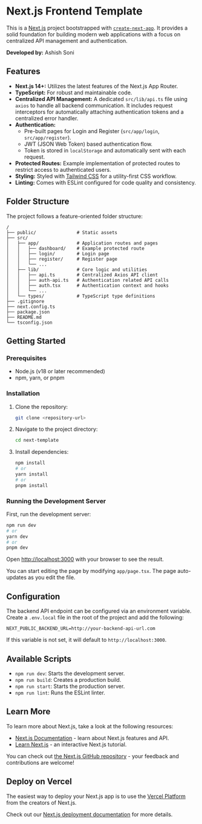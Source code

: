 # Next.js Frontend Template

This is a [Next.js](https://nextjs.org) project bootstrapped with [`create-next-app`](https://nextjs.org/docs/app/api-reference/cli/create-next-app). It provides a solid foundation for building modern web applications with a focus on centralized API management and authentication.

**Developed by:** Ashish Soni

## Features

*   **Next.js 14+:** Utilizes the latest features of the Next.js App Router.
*   **TypeScript:** For robust and maintainable code.
*   **Centralized API Management:** A dedicated `src/lib/api.ts` file using `axios` to handle all backend communication. It includes request interceptors for automatically attaching authentication tokens and a centralized error handler.
*   **Authentication:**
    *   Pre-built pages for Login and Register (`src/app/login`, `src/app/register`).
    *   JWT (JSON Web Token) based authentication flow.
    *   Token is stored in `localStorage` and automatically sent with each request.
*   **Protected Routes:** Example implementation of protected routes to restrict access to authenticated users.
*   **Styling:** Styled with [Tailwind CSS](https://tailwindcss.com/) for a utility-first CSS workflow.
*   **Linting:** Comes with ESLint configured for code quality and consistency.

## Folder Structure

The project follows a feature-oriented folder structure:

```
/
├── public/               # Static assets
├── src/
│   ├── app/              # Application routes and pages
│   │   ├── dashboard/    # Example protected route
│   │   ├── login/        # Login page
│   │   ├── register/     # Register page
│   │   └── ...
│   ├── lib/              # Core logic and utilities
│   │   ├── api.ts        # Centralized Axios API client
│   │   ├── auth-api.ts   # Authentication related API calls
│   │   ├── auth.tsx      # Authentication context and hooks
│   │   └── ...
│   └── types/            # TypeScript type definitions
├── .gitignore
├── next.config.ts
├── package.json
├── README.md
└── tsconfig.json
```

## Getting Started

### Prerequisites

*   Node.js (v18 or later recommended)
*   npm, yarn, or pnpm

### Installation

1.  Clone the repository:
    ```bash
    git clone <repository-url>
    ```
2.  Navigate to the project directory:
    ```bash
    cd next-template
    ```
3.  Install dependencies:
    ```bash
    npm install
    # or
    yarn install
    # or
    pnpm install
    ```

### Running the Development Server

First, run the development server:

```bash
npm run dev
# or
yarn dev
# or
pnpm dev
```

Open [http://localhost:3000](http://localhost:3000) with your browser to see the result.

You can start editing the page by modifying `app/page.tsx`. The page auto-updates as you edit the file.

## Configuration

The backend API endpoint can be configured via an environment variable. Create a `.env.local` file in the root of the project and add the following:

```
NEXT_PUBLIC_BACKEND_URL=http://your-backend-api-url.com
```

If this variable is not set, it will default to `http://localhost:3000`.

## Available Scripts

*   `npm run dev`: Starts the development server.
*   `npm run build`: Creates a production build.
*   `npm run start`: Starts the production server.
*   `npm run lint`: Runs the ESLint linter.

## Learn More

To learn more about Next.js, take a look at the following resources:

- [Next.js Documentation](https://nextjs.org/docs) - learn about Next.js features and API.
- [Learn Next.js](https://nextjs.org/learn) - an interactive Next.js tutorial.

You can check out [the Next.js GitHub repository](https://github.com/vercel/next.js) - your feedback and contributions are welcome!

## Deploy on Vercel

The easiest way to deploy your Next.js app is to use the [Vercel Platform](https://vercel.com/new?utm_medium=default-template&filter=next.js&utm_source=create-next-app&utm_campaign=create-next-app-readme) from the creators of Next.js.

Check out our [Next.js deployment documentation](https://nextjs.org/docs/app/building-your-application/deploying) for more details.